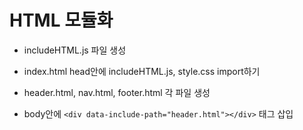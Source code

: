 # HTML 모듈화

- includeHTML.js 파일 생성

- index.html head안에 includeHTML.js, style.css import하기

- header.html, nav.html, footer.html 각 파일 생성

- body안에 `<div data-include-path="header.html"></div>` 태그 삽입
